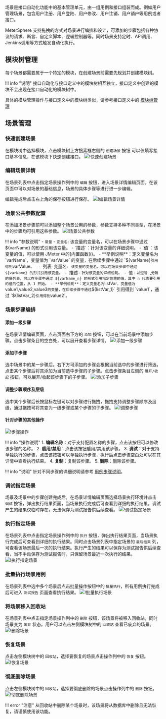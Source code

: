 场景是接口自动化功能中的基本管理单元，由一组用例和接口组装而成。例如用户管理场景，包含用户注册、用户登陆、用户修改、用户注销、用户销户等用例或者接口。

MeterSphere 支持拖拽的方式对场景进行编排和设计，可添加的步骤包括各种协议的请求、断言、自定义脚本、逻辑控制器等。同时场景支持定时、API调用、Jenkins调用等方式触发自动化执行。

## 模块树管理
每个场景都需要属于一个特定的模块，在创建场景前需要先规划并创建模块树。

!!! info "说明"
    接口自动化与接口定义中的模块树相互独立，接口定义中创建的模块不会出现在接口自动化的模块树中。

具体的模块管理操作与接口定义中的模块树类似，请参考接口定义中的 [模块树管理](./api_definition.md#_1)

## 场景管理

### 快速创建场景
在模块树中选择模块，点击模块树上方搜索框右侧的 `创建场景` 按钮 可以仅填写接口基本信息，在该模块下快速创建接口。
![!快速创建场景](../../img/api/快速创建场景.gif)

### 编辑场景详情
在场景列表中点击指定场景操作列中的 `编辑` 按钮，进入场景详情编辑页面。在该页面中可以对场景的基础信息，场景的具体步骤等进行进一步编辑。

编辑完成后点击右上角的保存按钮进行保存。
![!编辑场景详情](../../img/api/编辑场景详情.gif)

### 场景公共参数配置
在添加场景步骤前可以添加整个场景公用的参数，参数支持多种不同类型，在场景中的步骤均可引用这些参数。
![!场景公共参数](../../img/api/场景公共参数.gif)

!!! info "参数说明"
    - `常量`
        - `变量名`: 该变量的变量名，可以在场景步骤中通过 ${varName} 的形式引用该变量。
        - `描述`：针对该变量的详细说明。
        - `值`：该变量的值，可以使用 JMeter 中的[内置函数]()。
        - **举例说明**：定义变量名为 `varName`，变量值为 `varValue` 的变量，在后续步骤中通过 `${varName}` 引用得到 `varValue`。 
    - `列表`
        - `变量名`: 该变量的变量名，可以在场景步骤中通过 ${varName} 的形式引用该变量。
        - `描述`：针对该变量的详细说明。
        - `值`：以逗号 `,` 分隔的值列表，可以在步骤中通过 ${varName_n} 的形式引用指定位置的值，其中 n 代表要引用的值的位置，从 1 开始。
        - **举例说明**：定义变量名为 `listVar`，变量值为 `value1,value2,value3` 的变量，在后续步骤中通过 `${listVar_1}` 引用得到 `value1`，通过 `${listVar_2}` 引用得到 `value2`。 


### 场景步骤编排
#### 添加一级步骤
在场景详情编辑页面，点击页面右下方的 `添加` 按钮，可以在当前场景中添加步骤。点击步骤条目的空白处，可以展开查看步骤详情。
![!添加一级步骤](../../img/api/添加一级步骤.gif)

#### 添加子步骤
选中场景中的某一步骤后，右下方可添加的步骤会根据当前选中的步骤进行筛选，点击某个步骤后将其添加为当前选中步骤的子步骤。点击步骤条目左侧的 `展开/收起` 按钮，可以展开/收起该步骤下的子步骤。
![!添加子步骤](../../img/api/添加子步骤.gif)

#### 调整步骤顺序及层级
选中某个步骤后长按鼠标左键可以对步骤进行拖拽，拖拽支持调整步骤顺序及层级，通过拖拽可将其变为一级步骤或某个步骤的子步骤。
![!调整步骤](../../img/api/调整步骤.gif)

#### 针对步骤的其他操作
![!步骤操作](../../img/api/步骤操作.png)

!!! info "操作说明"
    1. **编辑名称**：对于支持配置名称的步骤，点击该按钮可以修改该步骤的名称。
    2. **启用/禁用**：点击该按钮启用/禁用该步骤。
    3. **调试**：对于支持单独执行的步骤，点击该按钮可以单独执行步骤，执行后点击步骤空白处可以在其详情中查看执行结果。
    4. **复制**：复制该步骤。
    5. **删除**：删除该步骤。

!!! info "说明"
    针对不同步骤的详细说明请参考 [用例步骤说明](./api_step.md#_10)。

### 调试指定场景
场景及场景中的步骤创建完成后，在场景详情编辑页面选择场景执行环境并点击 `调试` 按钮，弹出执行结果页面，当场景执行完成后可查看到详细的执行结果。调试产生的结果仅临时存在，无法保存为测试报告供后续查看。
![!调试指定场景](../../img/api/调试指定场景.gif)

### 执行指定场景
在场景列表中点击指定场景操作列中的 `执行` 按钮，弹出执行结果页面，当场景执行完成后可查看到详细的执行结果。同时点击场景列表中指定场景的 `最后结果` 列，可查看该场景最后一次的执行结果。执行产生的结果可以保存为测试报告供后续查看，当不手动保存为测试报告时，只保留场景最近一次执行的结果。
![!执行指定场景](../../img/api/执行指定场景.gif)

### 批量执行场景用例
在场景列表中选中多个场景后点击批量操作按钮中的 `批量执行`，所有用例执行完成后可进入 `测试报告` 页面查看执行结果。
![!批量执行场景](../../img/api/批量执行场景.gif)

### 将场景移入回收站
在场景列表中点击指定场景操作列中的 `删除` 按钮，该场景将被移入回收站，同时场景变为 `废弃` 状态。用户可以点击左侧模块树中的 `回收站` 查看已废弃的场景。
![!删除场景](../../img/api/删除场景.gif)

### 恢复场景
点击左侧模块树中的 `回收站`，选择要恢复的场景点击操作列中的 `恢复` 按钮。
![!恢复场景](../../img/api/恢复场景.gif)

### 彻底删除场景
点击左侧模块树中的 `回收站`，选择要彻底删除的场景点击操作列中的 `删除` 按钮。
![!彻底删除场景](../../img/api/彻底删除场景.gif)

!!! error "注意"
    从回收站中删除某个场景时，该场景将从数据库中删除且无法恢复，请谨慎使用该功能。
